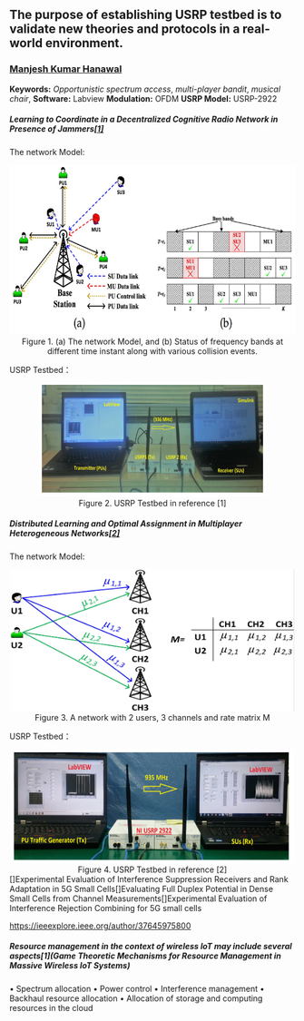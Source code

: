 
## The purpose of establishing USRP testbed is to validate new theories and protocols in a real-world environment.


### [Manjesh Kumar Hanawal](https://scholar.google.com/citations?hl=zh-CN&user=vtVK3KUAAAAJ&view_op=list_works&sortby=pubdate)

**Keywords:** *Opportunistic spectrum access*, *multi-player bandit*, *musical chair*,
**Software:** Labview
**Modulation:** OFDM
**USRP Model:** USRP-2922

##### Learning to Coordinate in a Decentralized Cognitive Radio Network in Presence of Jammers[[1]](https://ieeexplore.ieee.org/stamp/stamp.jsp?arnumber=8770293)

The network Model:
<center>
<img src="./Photos/learning_to_coordinate_presence_of_jammers.png" width="700" height="300">
<center>Figure 1. (a) The network Model, and (b) Status of frequency
bands at different time instant along with various collision
events.</center>
</center>

USRP Testbed：
<center>
<img src="./Photos/DA_OSA_CRN.png" width="400" height="200">
<center>Figure 2. USRP Testbed in reference [1]</center>
</center>

##### Distributed Learning and Optimal Assignment in Multiplayer Heterogeneous Networks[[2]](https://ieeexplore.ieee.org/stamp/stamp.jsp?tp=&arnumber=8737653)

The network Model:
<center>
<img src="./Photos/Distributed_Learning_and_Optimal_Assignment_in_Multiplayer_Heterogeneous_Networks.jpg" width="500" height="250">
<center>Figure 3.  A network with 2 users, 3 channels and rate matrix M</center>
</center>

USRP Testbed：
<center>
<img src="./Photos/DA_DSA_CRN.png" width="500" height="200">
<center>Figure 4. USRP Testbed in reference [2]</center>
</center>
<https://scholar.google.com/citations?hl=zh-CN&user=2pB2I2EAAAAJ&view_op=list_works&sortby=pubdate>
[]Experimental Evaluation of Interference Suppression Receivers and Rank Adaptation in 5G Small Cells[]Evaluating Full Duplex Potential in Dense Small Cells from Channel Measurements[]Experimental Evaluation of Interference Rejection Combining for 5G small cells



<https://ieeexplore.ieee.org/author/37645975800>

##### Resource management in the context of wireless IoT may include several aspects[1](Game Theoretic Mechanisms for Resource Management in Massive Wireless IoT Systems)
• Spectrum allocation
• Power control
• Interference management
• Backhaul resource allocation
• Allocation of storage and computing resources in the cloud
